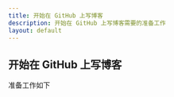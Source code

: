 ```yaml
---
title: 开始在 GitHub 上写博客
description: 开始在 GitHub 上写博客需要的准备工作
layout: default
---
```


## 开始在 GitHub 上写博客

准备工作如下